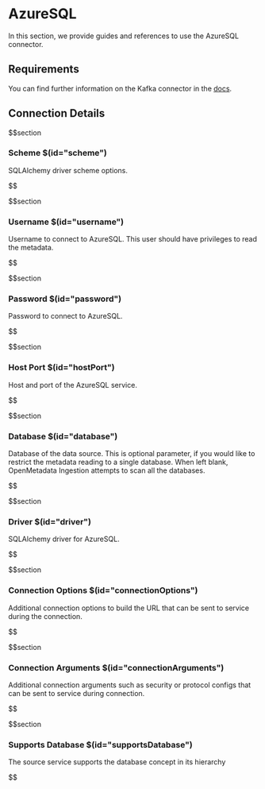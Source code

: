 # AzureSQL

In this section, we provide guides and references to use the AzureSQL connector.

## Requirements
<!-- to be updated -->
You can find further information on the Kafka connector in the [docs](https://docs.open-metadata.org/connectors/database/azuresql).

## Connection Details

$$section
### Scheme $(id="scheme")

SQLAlchemy driver scheme options.
<!-- scheme to be updated -->
$$

$$section
### Username $(id="username")

Username to connect to AzureSQL. This user should have privileges to read the metadata.
<!-- username to be updated -->
$$

$$section
### Password $(id="password")

Password to connect to AzureSQL.
<!-- password to be updated -->
$$

$$section
### Host Port $(id="hostPort")

Host and port of the AzureSQL service.
<!-- hostPort to be updated -->
$$

$$section
### Database $(id="database")

Database of the data source. This is optional parameter, if you would like to restrict the metadata reading to a single database. When left blank, OpenMetadata Ingestion attempts to scan all the databases.
<!-- database to be updated -->
$$

$$section
### Driver $(id="driver")

SQLAlchemy driver for AzureSQL.
<!-- driver to be updated -->
$$

$$section
### Connection Options $(id="connectionOptions")

Additional connection options to build the URL that can be sent to service during the connection.
<!-- connectionOptions to be updated -->
$$

$$section
### Connection Arguments $(id="connectionArguments")

Additional connection arguments such as security or protocol configs that can be sent to service during connection.
<!-- connectionArguments to be updated -->
$$

$$section
### Supports Database $(id="supportsDatabase")

The source service supports the database concept in its hierarchy
<!-- supportsDatabase to be updated -->
$$
